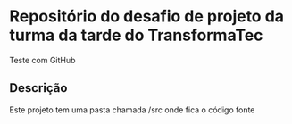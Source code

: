 # Repositório do desafio de projeto da turma da tarde do TransformaTec

Teste com GitHub

## Descrição

Este projeto tem uma pasta chamada /src onde fica o código fonte